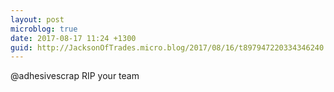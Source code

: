 ```yaml
---
layout: post
microblog: true
date: 2017-08-17 11:24 +1300
guid: http://JacksonOfTrades.micro.blog/2017/08/16/t897947220334346240.html
---
```

@adhesivescrap RIP your team

